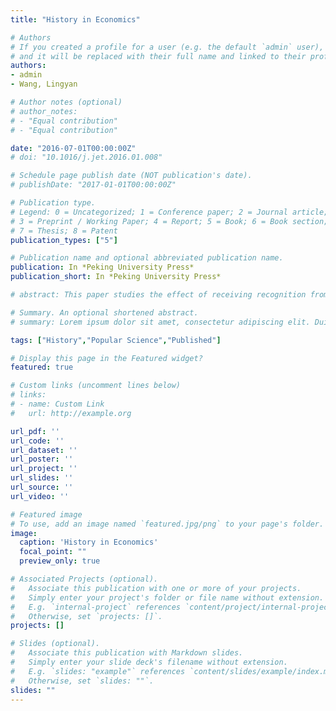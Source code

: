 ```yaml
---
title: "History in Economics"

# Authors
# If you created a profile for a user (e.g. the default `admin` user), write the username (folder name) here
# and it will be replaced with their full name and linked to their profile.
authors:
- admin
- Wang, Lingyan

# Author notes (optional)
# author_notes:
# - "Equal contribution"
# - "Equal contribution"

date: "2016-07-01T00:00:00Z"
# doi: "10.1016/j.jet.2016.01.008"

# Schedule page publish date (NOT publication's date).
# publishDate: "2017-01-01T00:00:00Z"

# Publication type.
# Legend: 0 = Uncategorized; 1 = Conference paper; 2 = Journal article;
# 3 = Preprint / Working Paper; 4 = Report; 5 = Book; 6 = Book section;
# 7 = Thesis; 8 = Patent
publication_types: ["5"]

# Publication name and optional abbreviated publication name.
publication: In *Peking University Press*
publication_short: In *Peking University Press*

# abstract: This paper studies the effect of receiving recognition from peers on the motivation of providing the content. Using unique data from the largest Chinese Question-and-Answer platform, we evaluate whether an influencer is motivated to answer more questions after receiving more votes from others. Employing panel regression models with instrumental variables, we find that peers' votes significantly encourage more answers, but the platform’s badge policies largely weaken the effect. Two badge policies are considered in our paper,selfauthentication badge and best answerer badge. Our findings suggest that while badges in the Q&A platform make it easier for users to identify the quality of an influencer, those badges that include a strong connotation also limit the content contribution since influencers have concerns about their reputation management and privacy. Therefore, policies based on reputation and privacy may backlash against policies that increase traffic by encouraging voting.

# Summary. An optional shortened abstract.
# summary: Lorem ipsum dolor sit amet, consectetur adipiscing elit. Duis posuere tellus ac convallis placerat. Proin tincidunt magna sed ex sollicitudin condimentum.

tags: ["History","Popular Science","Published"]

# Display this page in the Featured widget?
featured: true

# Custom links (uncomment lines below)
# links:
# - name: Custom Link
#   url: http://example.org

url_pdf: ''
url_code: ''
url_dataset: ''
url_poster: ''
url_project: ''
url_slides: ''
url_source: ''
url_video: ''

# Featured image
# To use, add an image named `featured.jpg/png` to your page's folder.
image:
  caption: 'History in Economics'
  focal_point: ""
  preview_only: true

# Associated Projects (optional).
#   Associate this publication with one or more of your projects.
#   Simply enter your project's folder or file name without extension.
#   E.g. `internal-project` references `content/project/internal-project/index.md`.
#   Otherwise, set `projects: []`.
projects: []

# Slides (optional).
#   Associate this publication with Markdown slides.
#   Simply enter your slide deck's filename without extension.
#   E.g. `slides: "example"` references `content/slides/example/index.md`.
#   Otherwise, set `slides: ""`.
slides: ""
---
```

